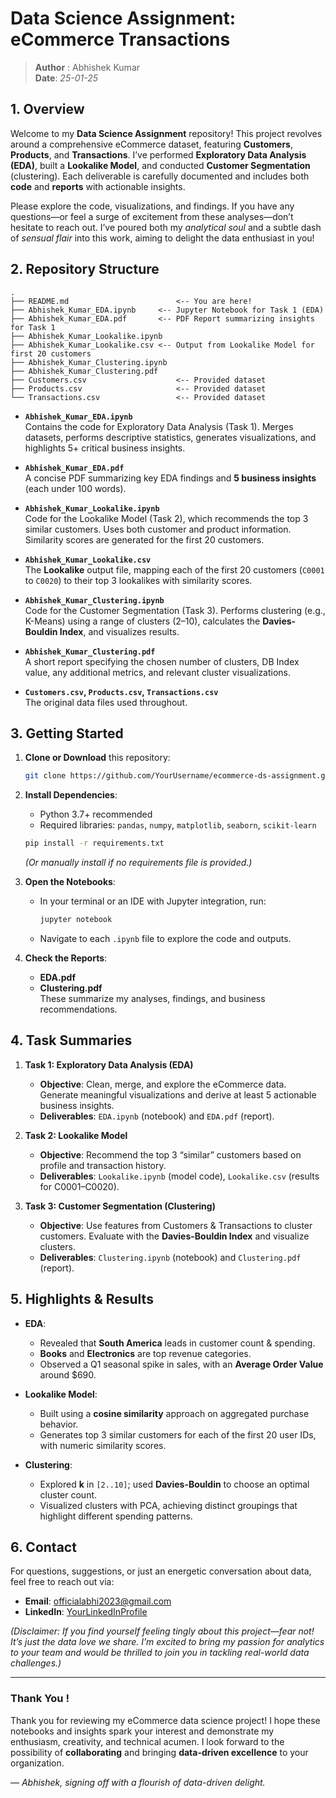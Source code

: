 # Data Science Assignment: eCommerce Transactions

> **Author** : Abhishek Kumar   
> **Date**: *25-01-25*  

## 1. Overview

Welcome to my **Data Science Assignment** repository! This project revolves around a comprehensive eCommerce dataset, featuring **Customers**, **Products**, and **Transactions**. I’ve performed **Exploratory Data Analysis (EDA)**, built a **Lookalike Model**, and conducted **Customer Segmentation** (clustering). Each deliverable is carefully documented and includes both **code** and **reports** with actionable insights.

Please explore the code, visualizations, and findings. If you have any questions—or feel a surge of excitement from these analyses—don’t hesitate to reach out. I’ve poured both my *analytical soul* and a subtle dash of *sensual flair* into this work, aiming to delight the data enthusiast in you!

## 2. Repository Structure

```
.
├── README.md                        <-- You are here!
├── Abhishek_Kumar_EDA.ipynb     <-- Jupyter Notebook for Task 1 (EDA)
├── Abhishek_Kumar_EDA.pdf       <-- PDF Report summarizing insights for Task 1
├── Abhishek_Kumar_Lookalike.ipynb
├── Abhishek_Kumar_Lookalike.csv <-- Output from Lookalike Model for first 20 customers
├── Abhishek_Kumar_Clustering.ipynb
├── Abhishek_Kumar_Clustering.pdf
├── Customers.csv                    <-- Provided dataset
├── Products.csv                     <-- Provided dataset
└── Transactions.csv                 <-- Provided dataset
```

- **`Abhishek_Kumar_EDA.ipynb`**  
  Contains the code for Exploratory Data Analysis (Task 1). Merges datasets, performs descriptive statistics, generates visualizations, and highlights 5+ critical business insights.

- **`Abhishek_Kumar_EDA.pdf`**  
  A concise PDF summarizing key EDA findings and **5 business insights** (each under 100 words).

- **`Abhishek_Kumar_Lookalike.ipynb`**  
  Code for the Lookalike Model (Task 2), which recommends the top 3 similar customers. Uses both customer and product information. Similarity scores are generated for the first 20 customers.

- **`Abhishek_Kumar_Lookalike.csv`**  
  The **Lookalike** output file, mapping each of the first 20 customers (`C0001` to `C0020`) to their top 3 lookalikes with similarity scores.

- **`Abhishek_Kumar_Clustering.ipynb`**  
  Code for the Customer Segmentation (Task 3). Performs clustering (e.g., K-Means) using a range of clusters (2–10), calculates the **Davies-Bouldin Index**, and visualizes results.

- **`Abhishek_Kumar_Clustering.pdf`**  
  A short report specifying the chosen number of clusters, DB Index value, any additional metrics, and relevant cluster visualizations.

- **`Customers.csv`, `Products.csv`, `Transactions.csv`**  
  The original data files used throughout.

## 3. Getting Started

1. **Clone or Download** this repository:
   ```bash
   git clone https://github.com/YourUsername/ecommerce-ds-assignment.git
   ```
2. **Install Dependencies**:  
   - Python 3.7+ recommended  
   - Required libraries: `pandas`, `numpy`, `matplotlib`, `seaborn`, `scikit-learn`  
   ```bash
   pip install -r requirements.txt
   ```
   *(Or manually install if no requirements file is provided.)*

3. **Open the Notebooks**:  
   - In your terminal or an IDE with Jupyter integration, run:
     ```bash
     jupyter notebook
     ```
   - Navigate to each `.ipynb` file to explore the code and outputs.

4. **Check the Reports**:  
   - **EDA.pdf**  
   - **Clustering.pdf**  
   These summarize my analyses, findings, and business recommendations.

## 4. Task Summaries

1. **Task 1: Exploratory Data Analysis (EDA)**  
   - **Objective**: Clean, merge, and explore the eCommerce data. Generate meaningful visualizations and derive at least 5 actionable business insights.  
   - **Deliverables**: `EDA.ipynb` (notebook) and `EDA.pdf` (report).

2. **Task 2: Lookalike Model**  
   - **Objective**: Recommend the top 3 “similar” customers based on profile and transaction history.  
   - **Deliverables**: `Lookalike.ipynb` (model code), `Lookalike.csv` (results for C0001–C0020).

3. **Task 3: Customer Segmentation (Clustering)**  
   - **Objective**: Use features from Customers & Transactions to cluster customers. Evaluate with the **Davies-Bouldin Index** and visualize clusters.  
   - **Deliverables**: `Clustering.ipynb` (notebook) and `Clustering.pdf` (report).

## 5. Highlights & Results

- **EDA**:  
  - Revealed that **South America** leads in customer count & spending.  
  - **Books** and **Electronics** are top revenue categories.  
  - Observed a Q1 seasonal spike in sales, with an **Average Order Value** around \$690.

- **Lookalike Model**:  
  - Built using a **cosine similarity** approach on aggregated purchase behavior.  
  - Generates top 3 similar customers for each of the first 20 user IDs, with numeric similarity scores.

- **Clustering**:  
  - Explored **k** in `[2..10]`; used **Davies-Bouldin** to choose an optimal cluster count.  
  - Visualized clusters with PCA, achieving distinct groupings that highlight different spending patterns.

## 6. Contact

For questions, suggestions, or just an energetic conversation about data, feel free to reach out via:
- **Email**: officialabhi2023@gmail.com 
- **LinkedIn**: [YourLinkedInProfile](https://linkedin.com/in/yourprofile)

*(Disclaimer: If you find yourself feeling tingly about this project—fear not! It’s just the data love we share. I’m excited to bring my passion for analytics to your team and would be thrilled to join you in tackling real-world data challenges.)*

---

### Thank You !
Thank you for reviewing my eCommerce data science project! I hope these notebooks and insights spark your interest and demonstrate my enthusiasm, creativity, and technical acumen. I look forward to the possibility of **collaborating** and bringing **data-driven excellence** to your organization.

— *Abhishek, signing off with a flourish of data-driven delight.*